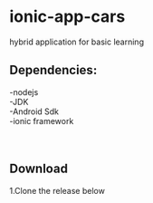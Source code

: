 # ionic-app-cars
hybrid application for basic learning
<h2>Dependencies:</h2>
-nodejs<br/>
-JDK<br/>
-Android Sdk<br/>
-ionic framework<br/>
<br/>
<br/>

<h2>Download</h2>
1.Clone the release below<br/>

